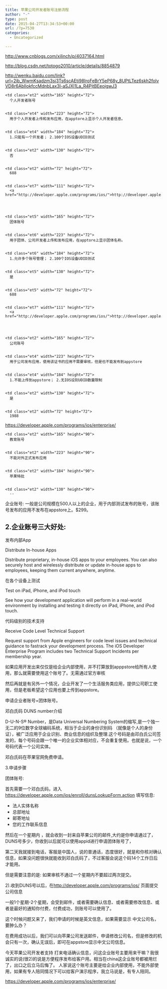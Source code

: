 ```yaml
---
title: 苹果公司开发者账号注册流程
author: "-"
type: post
date: 2015-04-27T13:34:53+00:00
url: /?p=7530
categories:
  - Uncategorized

---
```

http://www.cnblogs.com/xilinch/p/4037164.html

http://blog.csdn.net/totogo2010/article/details/8854879

http://wenku.baidu.com/link?url=2ib_WwmKsadzm3sj3Ts6scAEti98IroFeBrY5eP68y_8UPtLTez6skh2folvVD8r6AbIlokfccMdnbLax3I-aSJXl1La_R4PjtBEeoigwJ3


  
    <td class="et2" width="165" height="72">
      个人开发者账号
    
    
    <td class="et4" width="223" height="72">
      用于个人开发者上传和发布应用，在apptore上显示个人开发者信息。
    
    
    <td class="et4" width="184" height="72">
      1.只能有一个开发者； 2.100个IOS设备UDID测试
    
    
    <td class="et2" width="130" height="72">
      否
    
    
    <td class="et2" width="72" height="72">
      688
    
    
    <td class="et7" width="111" height="72">
      <a href="http://developer.apple.com/programs/ios/">http://developer.apple.com/programs/ios/</a>
    
  
  
  
    <td class="et5" width="165" height="72">
      团体账号
    
    
    <td class="et6" width="223" height="72">
      用于团体、公司开发者上传和发布应用，在apptore上显示团体名称。
    
    
    <td class="et6" width="184" height="72">
      1.允许多个账号管理； 2.100个IOS设备UDID测试
    
    
    <td class="et5" width="130" height="72">
      是
    
    
    <td class="et5" width="72" height="72">
      688
    
    
    <td class="et7" width="111" height="72">
      <a href="http://developer.apple.com/programs/ios/">http://developer.apple.com/programs/ios/</a>
    
  
  
  
    <td class="et2" width="165" height="72">
      公司账号
    
    
    <td class="et4" width="223" height="72">
      用于公司发布应用，使用该证书的应用不需要审核，但是也不能发布到appstore
    
    
    <td class="et4" width="184" height="72">
      1.不能上传到appstore； 2.无IOS设别UDID数量限制
    
    
    <td class="et2" width="130" height="72">
      是
    
    
    <td class="et2" width="72" height="72">
      1988
    
    
https://developer.apple.com/programs/ios/enterprise/

  
  
  
    <td class="et2" width="165" height="90">
      教育账号
    
    
    <td class="et2" width="223" height="90">
      不能对外正式发布应用
    
    
    <td class="et2" width="184" height="90">
      苹果特批
    
    
    <td class="et2" width="130" height="90">
      --
    
  


企业账号: 一般是公司规模在500人以上的企业，用于内部测试发布的账号，该账号发布的应用不发布在appstore上。$299。

## 2.企业账号三大好处: 

发布内部App

Distribute In-house Apps
  
Distribute proprietary, in-house iOS apps to your employees. You can also securely host and wirelessly distribute or update in-house apps to employees, keeping them current anywhere, anytime.

在各个设备上测试

Test on iPad, iPhone, and iPod touch
  
See how your development application will perform in a real-world environment by installing and testing it directly on iPad, iPhone, and iPod touch.

代码级别的技术支持

Receive Code Level Technical Support
  
Request support from Apple engineers for code level issues and technical guidance to fastrack your development process. The iOS Developer Enterprise Program includes two Technical Support Incidents per membership year.


如果应用开发出来仅仅是给企业内部使用，并不打算放到apppstore给所有人使用，那么就需要使用这个账号了。无需通过官方审核

然后再就是有另外一个情况，企业开发了一个生活服务类应用，提供公司职工使用，但是老板希望这个应用也要上传到appstore。

申请企业者账号+团体账号。


邓白氏码 DUNS number介绍

D-U-N-S&reg; Number，是Data Universal Numbering System的缩写,是一个独一无二的9位数字全球编码系统，相当于企业的身份识别码 （就像是个人的身份证），被广泛应用于企业识别、商业信息的组织及整理.这个号码是由邓白氏公司签发的，每个号码会跟一个唯一的企业实体相对应，不会重复使用。也就是说，一个号码代表一个公司实体。

邓白氏码在苹果官网免费申请。

3.申请步骤

团体账号: 

首先需要一个邓白氏码，进入<a href="https://developer.apple.com/ios/enroll/dunsLookupForm.action" target="_blank">https://developer.apple.com/ios/enroll/dunsLookupForm.action</a> 填写信息: 


  * 法人实体名称
  * 总部地址
  * 邮寄地址
  * 您的工作联系信息

然后在一个星期内 ，就会收到一封来自苹果公司的邮件,大约是你申请通过了，DUNS号多少，你收到以后就可以使用appid进行申请团体账号了，

第二天我就接到电话，客服是中国人，说的普通话，态度很好，就是和你核对确认信息，如果没问题很快就能收到邓白氏码了，不过客服会说这个码14个工作日后才能用。

但是需要注意的是: 如果审核不通过一个星期内不要超过两次提交。

2).收到DUNS号以后，在<http://developer.apple.com/programs/ios/> 页面提交公司信息

一般1个星期-2个星期，会受到邮件，或者需要确认信息、或者需要修改信息、或者是最好的通知你付费，付费成功，则账号可以使用了。

这个时候问题又来了，我们申请的时候是英文信息，如果需要显示 中文公司名，要肿么办？

在费用成功以后，我们可以向苹果公司发送邮件，申请修改公司名，但是修改的机会只有一次，确认无误后，即可在appstore显示中文公司信息。

今天苹果公司开发者支持 打来电话确认信息，问这企业账号主要用来干嘛？我很诚实的说(很2)的说是方便程序发布给客户用。相当在china这企业账号都被用烂了，出口之后立马后悔了。 人家说这个账号主要是给企业内部使用，不能外部使用，如果有专人陪同情况下可以给客户演示程序，我立马说是，有专人陪同。


https://developer.apple.com/programs/ios/enterprise/